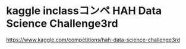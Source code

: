 # kaggle inclassコンペ HAH Data Science Challenge3rd
https://www.kaggle.com/competitions/hah-data-science-challenge3rd

